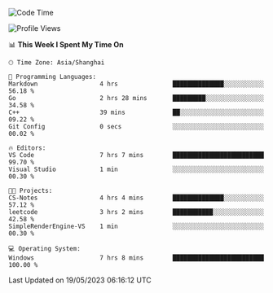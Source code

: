<!--START_SECTION:waka-->
![Code Time](http://img.shields.io/badge/Code%20Time-929%20hrs%2051%20mins-blue)

![Profile Views](http://img.shields.io/badge/Profile%20Views-0-blue)

📊 **This Week I Spent My Time On** 

```text
🕑︎ Time Zone: Asia/Shanghai

💬 Programming Languages: 
Markdown                 4 hrs               ██████████████░░░░░░░░░░░   56.18 % 
Go                       2 hrs 28 mins       █████████░░░░░░░░░░░░░░░░   34.58 % 
C++                      39 mins             ██░░░░░░░░░░░░░░░░░░░░░░░   09.22 % 
Git Config               0 secs              ░░░░░░░░░░░░░░░░░░░░░░░░░   00.02 % 

🔥 Editors: 
VS Code                  7 hrs 7 mins        █████████████████████████   99.70 % 
Visual Studio            1 min               ░░░░░░░░░░░░░░░░░░░░░░░░░   00.30 % 

🐱‍💻 Projects: 
CS-Notes                 4 hrs 4 mins        ██████████████░░░░░░░░░░░   57.12 % 
leetcode                 3 hrs 2 mins        ███████████░░░░░░░░░░░░░░   42.58 % 
SimpleRenderEngine-VS    1 min               ░░░░░░░░░░░░░░░░░░░░░░░░░   00.30 % 

💻 Operating System: 
Windows                  7 hrs 8 mins        █████████████████████████   100.00 % 
```


 Last Updated on 19/05/2023 06:16:12 UTC
<!--END_SECTION:waka-->